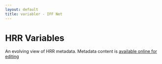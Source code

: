 ```yaml
---
layout: default
title: variabler - IFF Net
---
```



<div class="blurb">
	<h1>HRR Variables</h1>
	<p>An evolving view of HRR metadata.  Metadata content is <a href="https://docs.google.com/spreadsheets/d/1WlZUb9D2jdiK9CBRh5Z3LVEf5cWK8Bgk5PDec-pDbKU">available online for editing</a> </p>
</div>

</div>
